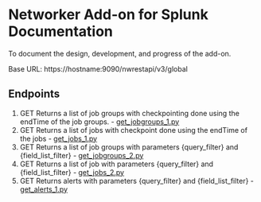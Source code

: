 # Networker Add-on for Splunk Documentation

To document the design, development, and progress of the add-on.

Base URL: https://hostname:9090/nwrestapi/v3/global

## Endpoints

1. GET Returns a list of job groups with checkpointing done using the endTime of the job groups. - [get_jobgroups_1.py](./scripts/get_jobgroups_1.py)
2. GET Returns a list of jobs with checkpoint done using the endTime of the jobs - [get_jobs_1.py](./scripts/get_jobs_1.py)
3. GET Returns a list of job groups with parameters {query_filter} and {field_list_filter} - [get_jobgroups_2.py](./scripts/get_jobgroups_2.py)
4. GET Returns a list of job with parameters {query_filter} and {field_list_filter} - [get_jobs_2.py](./scripts/get_jobs_2.py)
5. GET Returns alerts with parameters {query_filter} and {field_list_filter} - [get_alerts_1.py](./scripts/get_alerts_1.py)
